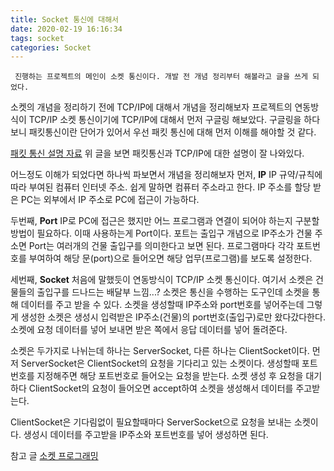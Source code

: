 ```yaml
---
title: Socket 통신에 대해서
date: 2020-02-19 16:16:34
tags: socket
categories: Socket
---
```



` 진행하는 프로젝트의 메인이 소켓 통신이다. 개발 전 개념 정리부터 해볼라고 글을 쓰게 되었다.`

소켓의 개념을 정리하기 전에 TCP/IP에 대해서 개념을 정리해보자
프로젝트의 연동방식이 TCP/IP 소켓 통신이기에 TCP/IP에 대해서 먼저 구글링 해보았다.
구글링을 하다보니 패킷통신이란 단어가 있어서 우선 패킷 통신에 대해 먼저 이해를 해야할 것 같다.

[패킷 통신 설명 자료](https://brunch.co.kr/@wangho/6)
위 글을 보면 패킷통신과 TCP/IP에 대한 설명이 잘 나와있다.

어느정도 이해가 되었다면 하나씩 파보면서 개념을 정리해보자
먼저, **IP**
IP 규약/규칙에 따라 부여된 컴퓨터 인터넷 주소. 쉽게 말하면 컴퓨터 주소라고 한다.
IP 주소를 할당 받은 PC는 외부에서 IP 주소로 PC에 접근이 가능하다.

두번째, **Port**
IP로 PC에 접근은 했지만 어느 프로그램과 연결이 되어야 하는지 구분할 방법이 필요하다. 이때 사용하는게 Port이다.
포트는 출입구 개념으로 IP주소가 건물 주소면 Port는 여러개의 건물 출입구를 의미한다고 보면 된다.
프로그램마다 각각 포트번호를 부여하여 해당 문(port)으로 들어오면 해당 업무(프로그램)를 보도록 설정한다.

세번째, **Socket**
처음에 말했듯이 연동방식이 TCP/IP 소켓 통신이다.
여기서 소켓은 건물들의 출입구를 드나드는 배달부 느낌...?
소켓은 통신을 수행하는 도구인데 소켓을 통해 데이터를 주고 받을 수 있다.
소켓을 생성할때 IP주소와 port번호를 넣어주는데 그렇게 생성한 소켓은 생성시 입력받은 IP주소(건물)의 port번호(출입구)로만 왔다갔다한다.
소켓에 요청 데이터를 넣어 보내면 받은 쪽에서 응답 데이터를 넣어 돌려준다.

소켓은 두가지로 나뉘는데 하나는 ServerSocket, 다른 하나는 ClientSocket이다.
먼저 ServerSocket은 ClientSocket의 요청을 기다리고 있는 소켓이다.
생성할때 포트번호를 지정해주면 해당 포트번호로 들어오는 요청을 받는다.
소켓 생성 후 요청을 대기하다 ClientSocket의 요청이 들어오면 accept하여 소켓을 생성해서 데이터를 주고받는다.

ClientSocket은 기다림없이 필요할때마다 ServerSocket으로 요청을 보내는 소켓이다.
생성시 데이터를 주고받을 IP주소와 포트번호를 넣어 생성하면 된다.

참고 글 
[소켓 프로그래밍](https://recipes4dev.tistory.com/153)

